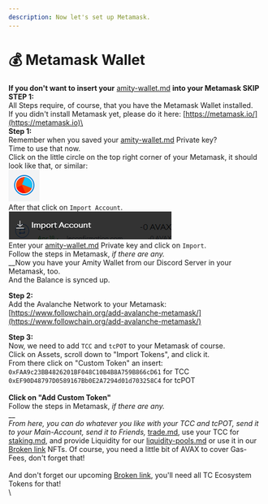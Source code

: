 ```yaml
---
description: Now let's set up Metamask.
---
```


# 💰 Metamask Wallet

**If you don't want to insert your** [amity-wallet.md](amity-wallet.md "mention") **into your Metamask SKIP STEP 1:**\
All Steps require, of course, that you have the Metamask Wallet installed.\
If you didn't install Metamask yet, please do it here: [https://metamask.io/](https://metamask.io)\
\
**Step 1:**\
Remember when you saved your [amity-wallet.md](amity-wallet.md "mention") Private key?\
Time to use that now.\
Click on the little circle on the top right corner of your Metamask, it should look like that, or similar: \
<img src="../.gitbook/assets/image (3) (1).png" alt="" data-size="original">\
After that click on `Import Account`.\
![](<../.gitbook/assets/image (1) (1) (1).png>)\
Enter your [amity-wallet.md](amity-wallet.md "mention") Private key and click on `Import`.\
Follow the steps in Metamask, _if there are any._\
__Now you have your Amity Wallet from our Discord Server in your Metamask, too.\
And the Balance is synced up.

**Step 2:**\
Add the Avalanche Network to your Metamask:\
[https://www.followchain.org/add-avalanche-metamask/](https://www.followchain.org/add-avalanche-metamask/)

**Step 3:**\
Now, we need to add `TCC` and `tcPOT` to your Metamask of course.\
Click on Assets, scroll down to "Import Tokens", and click it.\
From there click on "Custom Token" an insert: \
`0xFAA9c23BB4826201BF048C10B4B8A759B866cD61` for TCC\
`0xEF90D48797D0589167Bb0E2A7294d01d703258C4` for tcPOT\
\
**Click on "Add Custom Token"**\
Follow the steps in Metamask, _if there are any._\
__\
_From here, you can do whatever you like with your TCC and tcPOT, send it to your Main-Account, send it to Friends,_ [trade.md](trade.md "mention"), use your TCC for [staking.md](staking.md "mention"), and provide Liquidity for our [liquidity-pools.md](liquidity-pools.md "mention") or use it in our [Broken link](broken-reference "mention") NFTs. Of course, you need a little bit of AVAX to cover Gas-Fees, don't forget that!\
\
And don't forget our upcoming [Broken link](broken-reference "mention"), you'll need all TC Ecosystem Tokens for that!\
\
